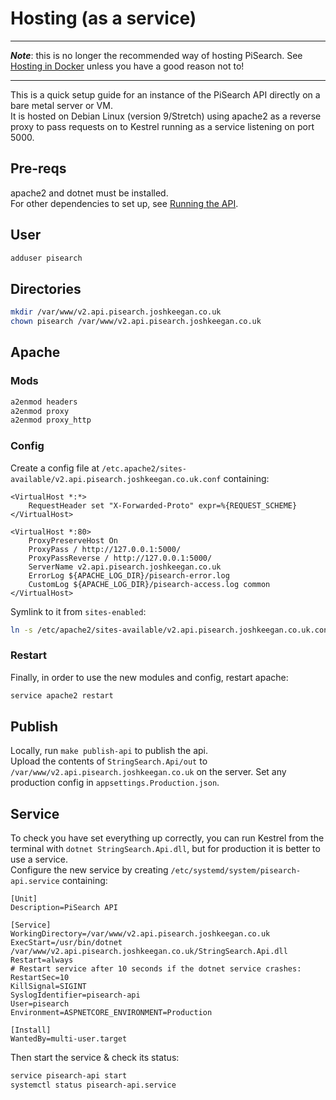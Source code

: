 # Hosting (as a service)
---
***Note***: this is no longer the recommended way of hosting PiSearch. See [Hosting in Docker](hostingDocker.md) unless you have a good reason not to!

---

This is a quick setup guide for an instance of the PiSearch API directly on a bare metal server or VM.  
It is hosted on Debian Linux (version 9/Stretch) using apache2 as a reverse proxy to pass requests on to Kestrel running as a service listening on port 5000.

## Pre-reqs
apache2 and dotnet must be installed.  
For other dependencies to set up, see [Running the API](running.md).

## User
```bash
adduser pisearch
```

## Directories
```bash
mkdir /var/www/v2.api.pisearch.joshkeegan.co.uk
chown pisearch /var/www/v2.api.pisearch.joshkeegan.co.uk
```

## Apache
### Mods
```bash
a2enmod headers
a2enmod proxy
a2enmod proxy_http
```

### Config
Create a config file at `/etc.apache2/sites-available/v2.api.pisearch.joshkeegan.co.uk.conf` containing:
```
<VirtualHost *:*>
    RequestHeader set "X-Forwarded-Proto" expr=%{REQUEST_SCHEME}
</VirtualHost>

<VirtualHost *:80>
    ProxyPreserveHost On
    ProxyPass / http://127.0.0.1:5000/
    ProxyPassReverse / http://127.0.0.1:5000/
    ServerName v2.api.pisearch.joshkeegan.co.uk
    ErrorLog ${APACHE_LOG_DIR}/pisearch-error.log
    CustomLog ${APACHE_LOG_DIR}/pisearch-access.log common
</VirtualHost>
```

Symlink to it from `sites-enabled`:
```bash
ln -s /etc/apache2/sites-available/v2.api.pisearch.joshkeegan.co.uk.conf /etc/apache2/sites-enabled/v2.api.pisearch.joshkeegan.co.uk.conf
```

### Restart
Finally, in order to use the new modules and config, restart apache:
```bash
service apache2 restart
```

## Publish
Locally, run `make publish-api` to publish the api.  
Upload the contents of `StringSearch.Api/out` to `/var/www/v2.api.pisearch.joshkeegan.co.uk` on the server.
Set any production config in `appsettings.Production.json`.

## Service
To check you have set everything up correctly, you can run Kestrel from the terminal with `dotnet StringSearch.Api.dll`, but for production it is better to use a service.  
Configure the new service by creating `/etc/systemd/system/pisearch-api.service` containing:
```
[Unit]
Description=PiSearch API

[Service]
WorkingDirectory=/var/www/v2.api.pisearch.joshkeegan.co.uk
ExecStart=/usr/bin/dotnet /var/www/v2.api.pisearch.joshkeegan.co.uk/StringSearch.Api.dll
Restart=always
# Restart service after 10 seconds if the dotnet service crashes:
RestartSec=10
KillSignal=SIGINT
SyslogIdentifier=pisearch-api
User=pisearch
Environment=ASPNETCORE_ENVIRONMENT=Production

[Install]
WantedBy=multi-user.target
```

Then start the service & check its status:
```bash
service pisearch-api start
systemctl status pisearch-api.service
```
